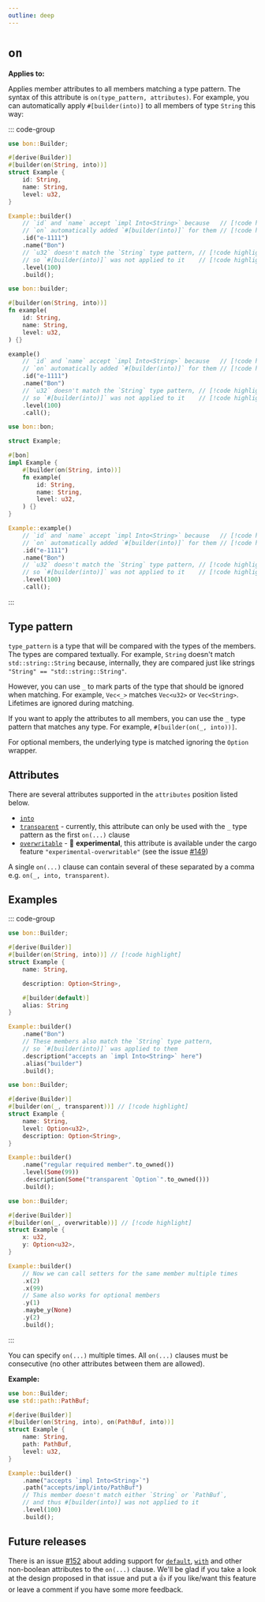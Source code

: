 ```yaml
---
outline: deep
---
```


# `on`

**Applies to:** <Badge text="structs"/> <Badge text="free functions"/> <Badge text="associated methods"/>

Applies member attributes to all members matching a type pattern. The syntax of this attribute is `on(type_pattern, attributes)`. For example, you can automatically apply `#[builder(into)]` to all members of type `String` this way:

::: code-group

```rust [Struct]
use bon::Builder;

#[derive(Builder)]
#[builder(on(String, into))]
struct Example {
    id: String,
    name: String,
    level: u32,
}

Example::builder()
    // `id` and `name` accept `impl Into<String>` because   // [!code highlight]
    // `on` automatically added `#[builder(into)]` for them // [!code highlight]
    .id("e-1111")
    .name("Bon")
    // `u32` doesn't match the `String` type pattern, // [!code highlight]
    // so `#[builder(into)]` was not applied to it    // [!code highlight]
    .level(100)
    .build();
```

```rust [Function]
use bon::builder;

#[builder(on(String, into))]
fn example(
    id: String,
    name: String,
    level: u32,
) {}

example()
    // `id` and `name` accept `impl Into<String>` because   // [!code highlight]
    // `on` automatically added `#[builder(into)]` for them // [!code highlight]
    .id("e-1111")
    .name("Bon")
    // `u32` doesn't match the `String` type pattern, // [!code highlight]
    // so `#[builder(into)]` was not applied to it    // [!code highlight]
    .level(100)
    .call();
```

```rust [Method]
use bon::bon;

struct Example;

#[bon]
impl Example {
    #[builder(on(String, into))]
    fn example(
        id: String,
        name: String,
        level: u32,
    ) {}
}

Example::example()
    // `id` and `name` accept `impl Into<String>` because   // [!code highlight]
    // `on` automatically added `#[builder(into)]` for them // [!code highlight]
    .id("e-1111")
    .name("Bon")
    // `u32` doesn't match the `String` type pattern, // [!code highlight]
    // so `#[builder(into)]` was not applied to it    // [!code highlight]
    .level(100)
    .call();
```

:::

## Type pattern

`type_pattern` is a type that will be compared with the types of the members. The types are compared textually. For example, `String` doesn't match `std::string::String` because, internally, they are compared just like strings `"String" == "std::string::String"`.

However, you can use `_` to mark parts of the type that should be ignored when matching. For example, `Vec<_>` matches `Vec<u32>` or `Vec<String>`. Lifetimes are ignored during matching.

If you want to apply the attributes to all members, you can use the `_` type pattern that matches any type. For example, `#[builder(on(_, into))]`.

For optional members, the underlying type is matched ignoring the `Option` wrapper.

## Attributes

There are several attributes supported in the `attributes` position listed below.

- [`into`](../member/into)
- [`transparent`](../member/transparent) - currently, this attribute can only be used with the `_` type pattern as the first `on(...)` clause
- [`overwritable`](../member/overwritable) - 🔬 **experimental**, this attribute is available under the cargo feature `"experimental-overwritable"` (see the issue [#149](https://github.com/elastio/bon/issues/149))

A single `on(...)` clause can contain several of these separated by a comma e.g. `on(_, into, transparent)`.

## Examples

::: code-group

```rust [into]
use bon::Builder;

#[derive(Builder)]
#[builder(on(String, into))] // [!code highlight]
struct Example {
    name: String,

    description: Option<String>,

    #[builder(default)]
    alias: String
}

Example::builder()
    .name("Bon")
    // These members also match the `String` type pattern,
    // so `#[builder(into)]` was applied to them
    .description("accepts an `impl Into<String>` here")
    .alias("builder")
    .build();
```

```rust [transparent]
use bon::Builder;

#[derive(Builder)]
#[builder(on(_, transparent))] // [!code highlight]
struct Example {
    name: String,
    level: Option<u32>,
    description: Option<String>,
}

Example::builder()
    .name("regular required member".to_owned())
    .level(Some(99))
    .description(Some("transparent `Option`".to_owned()))
    .build();
```

```rust [overwritable]
use bon::Builder;

#[derive(Builder)]
#[builder(on(_, overwritable))] // [!code highlight]
struct Example {
    x: u32,
    y: Option<u32>,
}

Example::builder()
    // Now we can call setters for the same member multiple times
    .x(2)
    .x(99)
    // Same also works for optional members
    .y(1)
    .maybe_y(None)
    .y(2)
    .build();
```


:::

You can specify `on(...)` multiple times. All `on(...)` clauses must be consecutive (no other attributes between them are allowed).

**Example:**

```rust
use bon::Builder;
use std::path::PathBuf;

#[derive(Builder)]
#[builder(on(String, into), on(PathBuf, into))]
struct Example {
    name: String,
    path: PathBuf,
    level: u32,
}

Example::builder()
    .name("accepts `impl Into<String>`")
    .path("accepts/impl/into/PathBuf")
    // This member doesn't match either `String` or `PathBuf`,
    // and thus #[builder(into)] was not applied to it
    .level(100)
    .build();
```

## Future releases

There is an issue [#152](https://github.com/elastio/bon/issues/152) about adding support for [`default`](../member/default.md), [`with`](../member/with) and other non-boolean attributes to the `on(...)` clause. We'll be glad if you take a look at the design proposed in that issue and put a 👍 if you like/want this feature or leave a comment if you have some more feedback.
